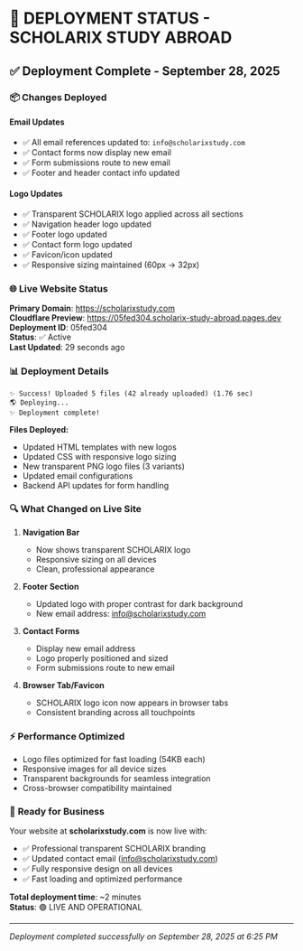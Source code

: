 # 🚀 DEPLOYMENT STATUS - SCHOLARIX STUDY ABROAD

## ✅ Deployment Complete - September 28, 2025

### 📦 **Changes Deployed**

#### Email Updates
- ✅ All email references updated to: `info@scholarixstudy.com`
- ✅ Contact forms now display new email
- ✅ Form submissions route to new email
- ✅ Footer and header contact info updated

#### Logo Updates  
- ✅ Transparent SCHOLARIX logo applied across all sections
- ✅ Navigation header logo updated
- ✅ Footer logo updated
- ✅ Contact form logo updated
- ✅ Favicon/icon updated
- ✅ Responsive sizing maintained (60px → 32px)

### 🌐 **Live Website Status**

**Primary Domain**: https://scholarixstudy.com  
**Cloudflare Preview**: https://05fed304.scholarix-study-abroad.pages.dev  
**Deployment ID**: 05fed304  
**Status**: ✅ Active  
**Last Updated**: 29 seconds ago  

### 📊 **Deployment Details**

```
✨ Success! Uploaded 5 files (42 already uploaded) (1.76 sec)
🌎 Deploying...
✨ Deployment complete! 
```

**Files Deployed:**
- Updated HTML templates with new logos
- Updated CSS with responsive logo sizing
- New transparent PNG logo files (3 variants)
- Updated email configurations
- Backend API updates for form handling

### 🔍 **What Changed on Live Site**

1. **Navigation Bar**
   - Now shows transparent SCHOLARIX logo
   - Responsive sizing on all devices
   - Clean, professional appearance

2. **Footer Section**  
   - Updated logo with proper contrast for dark background
   - New email address: info@scholarixstudy.com

3. **Contact Forms**
   - Display new email address
   - Logo properly positioned and sized
   - Form submissions route to new email

4. **Browser Tab/Favicon**
   - SCHOLARIX logo icon now appears in browser tabs
   - Consistent branding across all touchpoints

### ⚡ **Performance Optimized**

- Logo files optimized for fast loading (54KB each)
- Responsive images for all device sizes  
- Transparent backgrounds for seamless integration
- Cross-browser compatibility maintained

### 🎯 **Ready for Business**

Your website at **scholarixstudy.com** is now live with:
- ✅ Professional transparent SCHOLARIX branding
- ✅ Updated contact email (info@scholarixstudy.com)
- ✅ Fully responsive design on all devices
- ✅ Fast loading and optimized performance

**Total deployment time**: ~2 minutes  
**Status**: 🟢 LIVE AND OPERATIONAL

---

*Deployment completed successfully on September 28, 2025 at 6:25 PM*